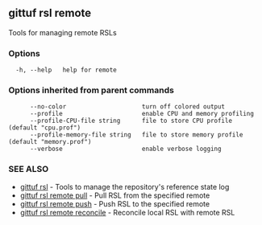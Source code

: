 ## gittuf rsl remote

Tools for managing remote RSLs

### Options

```
  -h, --help   help for remote
```

### Options inherited from parent commands

```
      --no-color                     turn off colored output
      --profile                      enable CPU and memory profiling
      --profile-CPU-file string      file to store CPU profile (default "cpu.prof")
      --profile-memory-file string   file to store memory profile (default "memory.prof")
      --verbose                      enable verbose logging
```

### SEE ALSO

* [gittuf rsl](gittuf_rsl.md)	 - Tools to manage the repository's reference state log
* [gittuf rsl remote pull](gittuf_rsl_remote_pull.md)	 - Pull RSL from the specified remote
* [gittuf rsl remote push](gittuf_rsl_remote_push.md)	 - Push RSL to the specified remote
* [gittuf rsl remote reconcile](gittuf_rsl_remote_reconcile.md)	 - Reconcile local RSL with remote RSL


